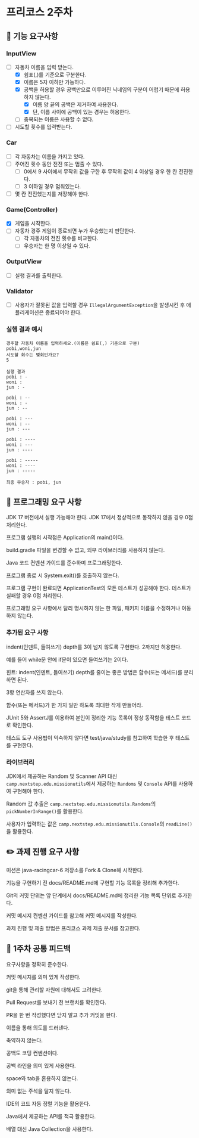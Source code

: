 # 프리코스 2주차

## 🚀 기능 요구사항

### InputView

- [ ] 자동차 이름을 입력 받는다.
    - [x] 쉼표(,)를 기준으로 구분한다.
    - [x] 이름은 5자 이하만 가능하다.
    - [x] 공백을 허용할 경우 공백만으로 이루어진 닉네임의 구분이 어렵기 때문에 허용하지 않는다.
        - [x] 이름 양 끝의 공백은 제거하여 사용한다.
        - [x] 단, 이름 사이에 공백이 있는 경우는 허용한다.
    - [ ] 중복되는 이름은 사용할 수 없다.
- [ ] 시도할 횟수를 입력받는다.

### Car

- [ ] 각 자동차는 이름을 가지고 있다.
- [ ] 주어진 횟수 동안 전진 또는 멈출 수 있다.
    - [ ] 0에서 9 사이에서 무작위 값을 구한 후 무작위 값이 4 이상일 경우 한 칸 전진한다.
    - [ ] 3 이하일 경우 멈춰있는다.
- [ ] 몇 칸 전진했는지를 저장해야 한다.

### Game(Controller)

- [x] 게임을 시작한다.
- [ ] 자동차 경주 게임이 종료되면 누가 우승했는지 판단한다.
    - [ ] 각 자동차의 전진 횟수를 비교한다.
    - [ ] 우승자는 한 명 이상일 수 있다.

### OutputView

- [ ] 실행 결과를 출력한다.

### Validator

- [ ] 사용자가 잘못된 값을 입력할 경우 `IllegalArgumentException`을 발생시킨 후 애플리케이션은 종료되어야 한다.

### 실행 결과 예시

```
경주할 자동차 이름을 입력하세요.(이름은 쉼표(,) 기준으로 구분)
pobi,woni,jun
시도할 회수는 몇회인가요?
5

실행 결과
pobi : -
woni : 
jun : -

pobi : --
woni : -
jun : --

pobi : ---
woni : --
jun : ---

pobi : ----
woni : ---
jun : ----

pobi : -----
woni : ----
jun : -----

최종 우승자 : pobi, jun
```

## 🎯 프로그래밍 요구 사항

JDK 17 버전에서 실행 가능해야 한다. JDK 17에서 정상적으로 동작하지 않을 경우 0점 처리한다.

프로그램 실행의 시작점은 Application의 main()이다.

build.gradle 파일을 변경할 수 없고, 외부 라이브러리를 사용하지 않는다.

Java 코드 컨벤션 가이드를 준수하며 프로그래밍한다.

프로그램 종료 시 System.exit()를 호출하지 않는다.

프로그램 구현이 완료되면 ApplicationTest의 모든 테스트가 성공해야 한다. 테스트가 실패할 경우 0점 처리한다.

프로그래밍 요구 사항에서 달리 명시하지 않는 한 파일, 패키지 이름을 수정하거나 이동하지 않는다.

### 추가된 요구 사항

indent(인덴트, 들여쓰기) depth를 3이 넘지 않도록 구현한다. 2까지만 허용한다.

예를 들어 while문 안에 if문이 있으면 들여쓰기는 2이다.

힌트: indent(인덴트, 들여쓰기) depth를 줄이는 좋은 방법은 함수(또는 메서드)를 분리하면 된다.

3항 연산자를 쓰지 않는다.

함수(또는 메서드)가 한 가지 일만 하도록 최대한 작게 만들어라.

JUnit 5와 AssertJ를 이용하여 본인이 정리한 기능 목록이 정상 동작함을 테스트 코드로 확인한다.

테스트 도구 사용법이 익숙하지 않다면 test/java/study를 참고하여 학습한 후 테스트를 구현한다.

### 라이브러리

JDK에서 제공하는 Random 및 Scanner API 대신 `camp.nextstep.edu.missionutils`에서 제공하는 `Randoms` 및 `Console` API를 사용하여 구현해야 한다.

Random 값 추출은 `camp.nextstep.edu.missionutils.Randoms`의 `pickNumberInRange()`를 활용한다.

사용자가 입력하는 값은 `camp.nextstep.edu.missionutils.Console`의 `readLine()`을 활용한다.

## ✏️ 과제 진행 요구 사항

미션은 java-racingcar-6 저장소를 Fork & Clone해 시작한다.

기능을 구현하기 전 docs/README.md에 구현할 기능 목록을 정리해 추가한다.

Git의 커밋 단위는 앞 단계에서 docs/README.md에 정리한 기능 목록 단위로 추가한다.

커밋 메시지 컨벤션 가이드를 참고해 커밋 메시지를 작성한다.

과제 진행 및 제출 방법은 프리코스 과제 제출 문서를 참고한다.

## 🚨 1주차 공통 피드백

요구사항을 정확히 준수한다.

커밋 메시지를 의미 있게 작성한다.

git을 통해 관리할 자원에 대해서도 고려한다.

Pull Request를 보내기 전 브랜치를 확인한다.

PR을 한 번 작성했다면 닫지 말고 추가 커밋을 한다.

이름을 통해 의도를 드러낸다.

축약하지 않는다.

공백도 코딩 컨벤션이다.

공백 라인을 의미 있게 사용한다.

space와 tab을 혼용하지 않는다.

의미 없는 주석을 달지 않는다.

IDE의 코드 자동 정렬 기능을 활용한다.

Java에서 제공하는 API를 적극 활용한다.

배열 대신 Java Collection을 사용한다.
